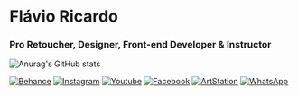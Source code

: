# Flávio Ricardo
### Pro Retoucher, Designer, Front-end Developer & Instructor
![Anurag's GitHub stats](https://github-readme-stats.vercel.app/api?username=fhricardo&show_icons=true&theme=tokynight&bg_color=00000080)
<div>
  <a href="https://behance.net/flavioricardo" target="_blank"><img src="https://flavioricardo.com.br/github-img/behance.png" alt="Behance"></a>
  <a href="https://www.instagram.com/flavioricardodesign/" target="_blank"><img src="https://flavioricardo.com.br/github-img/instagram.png" alt="Instagram"></a>
  <a href="https://www.youtube.com/flavioricardodesign" target="_blank"><img src="https://flavioricardo.com.br/github-img/youtube.png" alt="Youtube"></a>
  <a href="https://www.facebook.com/flavioricardodesign" target="_blank"><img src="https://flavioricardo.com.br/github-img/facebook.png" alt="Facebook"></a>
  <a href="https://www.artstation.com/flavioricardo" target="_blank"><img src="https://flavioricardo.com.br/github-img/artstation.png" alt="ArtStation"></a>
  <a href="https://wa.me/5511940353144" target="_blank"><img src="https://flavioricardo.com.br/github-img/whatsapp.png" alt="WhatsApp"></a>
</div>
